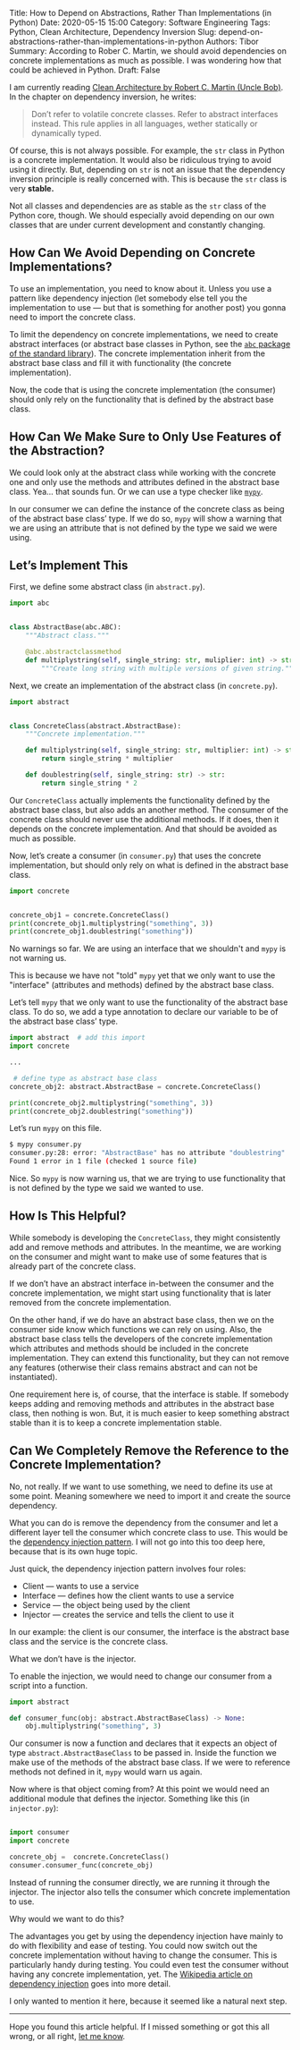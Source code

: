 Title: How to Depend on Abstractions, Rather Than Implementations (in Python)
Date: 2020-05-15 15:00
Category: Software Engineering
Tags: Python, Clean Architecture, Dependency Inversion
Slug: depend-on-abstractions-rather-than-implementations-in-python
Authors: Tibor
Summary: According to Rober C. Martin, we should avoid dependencies on concrete implementations as much as possible. I was wondering how that could be achieved in Python.
Draft: False

I am currently reading [Clean Architecture by Robert C. Martin (Uncle Bob)](https://www.amazon.com/Clean-Architecture-Craftsmans-Software-Structure-ebook-dp-B075LRM681/dp/B075LRM681/ref=mt_kindle?_encoding=UTF8&me=&qid=).
In the chapter on dependency inversion, he writes:
> Don’t refer to volatile concrete classes. Refer to abstract interfaces instead. This rule applies in all languages, wether statically or dynamically typed.

Of course, this is not always possible.
For example, the `str` class in Python is a concrete implementation.
It would also be ridiculous trying to avoid using it directly.
But, depending on `str` is not an issue that the dependency inversion principle is really concerned with.
This is because the `str` class is very **stable.**

Not all classes and dependencies are as stable as the `str` class of the Python core, though.
We should especially avoid depending on our own classes that are under current development and constantly changing.

## How Can We Avoid Depending on Concrete Implementations?

To use an implementation, you need to know about it.
Unless you use a pattern like dependency injection (let somebody else tell you the implementation to use — but that is something for another post) you gonna need to import the concrete class.

To limit the dependency on concrete implementations, we need to create abstract interfaces (or abstract base classes in Python, see the [`abc` package of the standard library](https://pymotw.com/3/abc/)).
The concrete implementation inherit from the abstract base class and fill it with functionality (the concrete implementation).

Now, the code that is using the concrete implementation (the consumer) should only rely on the functionality that is defined by the abstract base class.

## How Can We Make Sure to Only Use Features of the Abstraction?

We could look only at the abstract class while working with the concrete one and only use the methods and attributes defined in the abstract base class.
Yea… that sounds fun. Or we can use a type checker like [`mypy`](http://mypy-lang.org/).

In our consumer we can define the instance of the concrete class as being of the abstract base class’ type.
If we do so, `mypy` will show a warning that we are using an attribute that is not defined by the type we said we were using.

## Let’s Implement This

First, we define some abstract class (in `abstract.py`).
```python
import abc


class AbstractBase(abc.ABC):
    """Abstract class."""

    @abc.abstractclassmethod
    def multiplystring(self, single_string: str, muliplier: int) -> str:
        """Create long string with multiple versions of given string."""

```

Next, we create an implementation of the abstract class (in `concrete.py`).
```python
import abstract


class ConcreteClass(abstract.AbstractBase):
    """Concrete implementation."""

    def multiplystring(self, single_string: str, multiplier: int) -> str:
        return single_string * multiplier

    def doublestring(self, single_string: str) -> str:
        return single_string * 2
```

Our `ConcreteClass` actually implements the functionality defined by the abstract base class, but also adds an another method.
The consumer of the concrete class should never use the additional methods.
If it does, then it depends on the concrete implementation.
And that should be avoided as much as possible.

Now, let’s create a consumer (in `consumer.py`) that uses the concrete implementation, but should only rely on what is defined in the abstract base class.
```python
import concrete


concrete_obj1 = concrete.ConcreteClass()
print(concrete_obj1.multiplystring("something", 3))
print(concrete_obj1.doublestring("something"))

```

No warnings so far. We are using an interface that we shouldn't and `mypy` is not warning us.

This is because we have not "told" `mypy` yet that we only want to use the "interface" (attributes and methods) defined by the abstract base class.

Let’s tell `mypy` that we only want to use the functionality of the abstract base class.
To do so, we add a type annotation to declare our variable to be of the abstract base class’ type.
```python
import abstract  # add this import
import concrete

...

 # define type as abstract base class
concrete_obj2: abstract.AbstractBase = concrete.ConcreteClass()

print(concrete_obj2.multiplystring("something", 3))
print(concrete_obj2.doublestring("something"))
```

Let’s run `mypy` on this file.
```sh
$ mypy consumer.py
consumer.py:28: error: "AbstractBase" has no attribute "doublestring"
Found 1 error in 1 file (checked 1 source file)
```

Nice. So `mypy` is now warning us, that we are trying to use functionality that is not defined by the type we said we wanted to use.

## How Is This Helpful?

While somebody is developing the `ConcreteClass`, they might consistently add and remove methods and attributes.
In the meantime, we are working on the consumer and might want to make use of some features that is already part of the concrete class.

If we don’t have an abstract interface in-between the consumer and the concrete implementation, we might start using functionality that is later removed from the concrete implementation.

On the other hand, if we do have an abstract base class, then we on the consumer side know which functions we can rely on using.
Also, the abstract base class tells the developers of the concrete implementation which attributes and methods should be included in the concrete implementation.
They can extend this functionality, but they can not remove any features (otherwise their class remains abstract and can not be instantiated).

One requirement here is, of course, that the interface is stable.
If somebody keeps adding and removing methods and attributes in the abstract base class, then nothing is won.
But, it is much easier to keep something abstract stable than it is to keep a concrete implementation stable.

## Can We Completely Remove the Reference to the Concrete Implementation?

No, not really. If we want to use something, we need to define its use at some point.
Meaning somewhere we need to import it and create the source dependency.

What you can do is remove the dependency from the consumer and let a different layer tell the consumer which concrete class to use.
This would be the [dependency injection pattern](https://en.wikipedia.org/wiki/Dependency_injection).
I will not go into this too deep here, because that is its own huge topic.

Just quick, the dependency injection pattern involves four roles:

* Client — wants to use a service
* Interface — defines how the client wants to use a service
* Service — the object being used by the client
* Injector — creates the service and tells the client to use it

In our example: the client is our consumer, the interface is the abstract base class and the service is the concrete class.

What we don’t have is the injector.

To enable the injection, we would need to change our consumer from a script into a function.
```python
import abstract

def consumer_func(obj: abstract.AbstractBaseClass) -> None:
    obj.multiplystring("something", 3)
```

Our consumer is now a function and declares that it expects an object of type `abstract.AbstractBaseClass` to be passed in.
Inside the function we make use of the methods of the abstract base class.
If we were to reference methods not defined in it, `mypy` would warn us again.

Now where is that object coming from?
At this point we would need an additional module that defines the injector.
Something like this (in `injector.py`):
```python

import consumer
import concrete

concrete_obj =  concrete.ConcreteClass()
consumer.consumer_func(concrete_obj)

```

Instead of running the consumer directly, we are running it through the injector.
The injector also tells the consumer which concrete implementation to use.

Why would we want to do this?

The advantages you get by using the dependency injection have mainly to do with flexibility and ease of testing.
You could now switch out the concrete implementation without having to change the consumer.
This is particularly handy during testing.
You could even test the consumer without having any concrete implementation, yet.
The [Wikipedia article on dependency injection](https://en.wikipedia.org/wiki/Dependency_injection) goes into more detail.

I only wanted to mention it here, because it seemed like a natural next step.

***

Hope you found this article helpful.
If I missed something or got this all wrong, or all right, [let me know](https://twitter.com/tbrlpld).